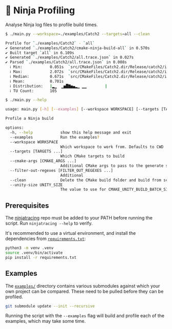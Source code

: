 # 🥷 Ninja Profiling

Analyse Ninja log files to profile build times.

```bash
$ ./main.py --workspace=./examples/Catch2 --targets=all --clean

Profile for `./examples/Catch2` - `all`
✔ Generated `./examples/Catch2/cmake-ninja-build-all` in 0.570s
✔ Built target `all` in 6.109s
✔ Generated `./examples/Catch2/all.trace.json` in 0.027s
✔ Parsed `./examples/Catch2/all.trace.json` in 0.008s
  ℹ Min:            0.051s  `src/CMakeFiles/Catch2.dir/Release/catch2/internal/catch_random_number_generator.cpp.o`
  ℹ Max:            2.072s  `src/CMakeFiles/Catch2.dir/Release/catch2/internal/catch_commandline.cpp.o`
  ℹ Median:         0.671s  `src/CMakeFiles/Catch2.dir/Release/catch2/internal/catch_wildcard_pattern.cpp.o`
  ℹ Mean:           0.701s
  ℹ Distribution:   |▂▁  ▁▅█▇▅▄▂▁ ▁▁        |
  ℹ TU Count:       105
```

```bash
$ ./main.py --help

usage: main.py [-h] [--examples] [--workspace WORKSPACE] [--targets [TARGETS ...]] [--cmake-args [CMAKE_ARGS ...]] [--filter-out-regexes [FILTER_OUT_REGEXES ...]] [--clean] [--unity-size UNITY_SIZE]

Profile a Ninja build

options:
  -h, --help            show this help message and exit
  --examples            Run the examples?
  --workspace WORKSPACE
                        Which workspace to work from. Defaults to CWD
  --targets [TARGETS ...]
                        Which CMake targets to build
  --cmake-args [CMAKE_ARGS ...]
                        Additional CMake args to pass to the generate step
  --filter-out-regexes [FILTER_OUT_REGEXES ...]
                        Additional
  --clean               Delete the CMake build folder and build from scratch?
  --unity-size UNITY_SIZE
                        The value to use for CMAKE_UNITY_BUILD_BATCH_SIZE. Values <0 will disable unity builds. Disabled by default.
```

## Prerequisites

The [ninjatracing](https://github.com/nico/ninjatracing) repo must be added to your PATH before running the script. Run `ninjatracing --help` to verify.

It's recommended to use a virtual environment, and install the dependencies from [`requirements.txt`](./requirements.txt):

```bash
python3 -m venv .venv
source .venv/bin/activate
pip install -r requirements.txt
```

## Examples

The [`examples/`](./examples/) directory contains various submodules against which your own project can be compared. These need to be pulled before they can be profiled.

```bash
git submodule update --init --recursive
```

Running the script with the `--examples` flag will build and profile each of the examples, which may take some time.
